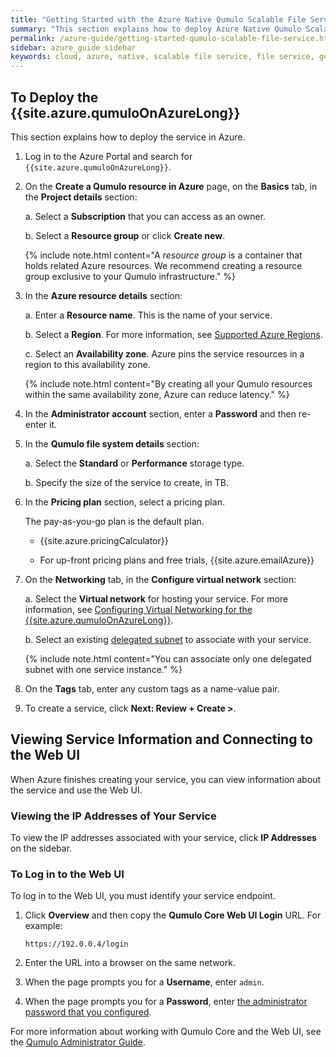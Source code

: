 ```yaml
---
title: "Getting Started with the Azure Native Qumulo Scalable File Service"
summary: "This section explains how to deploy Azure Native Qumulo Scalable File Service, view information about your service, and connect to the Web UI."
permalink: /azure-guide/getting-started-qumulo-scalable-file-service.html
sidebar: azure_guide_sidebar
keywords: cloud, azure, native, scalable file service, file service, getting started
---
```


## To Deploy the {{site.azure.qumuloOnAzureLong}}
This section explains how to deploy the service in Azure.

1. Log in to the Azure Portal and search for `{{site.azure.qumuloOnAzureLong}}`.

1. On the **Create a Qumulo resource in Azure** page, on the **Basics** tab, in the **Project details** section:

   a. Select a **Subscription** that you can access as an owner.
   
   b. Select a **Resource group** or click **Create new**.
      
      {% include note.html content="A _resource group_ is a container that holds related Azure resources. We recommend creating a resource group exclusive to your Qumulo infrastructure." %}

1. In the **Azure resource details** section:

   a. Enter a **Resource name**. This is the name of your service.
   
   b. Select a **Region**. For more information, see [Supported Azure Regions](how-qumulo-scalable-file-service-works.html#supported-azure-regions).
   
   c. Select an **Availability zone**. Azure pins the service resources in a region to this availability zone.
   
      {% include note.html content="By creating all your Qumulo resources within the same availability zone, Azure can reduce latency." %}

1. <a id="admin-password"></a>In the **Administrator account** section, enter a **Password** and then re-enter it.

1. In the **Qumulo file system details** section:

   a. Select the **Standard** or **Performance** storage type.
   
   b. Specify the size of the service to create, in TB.

1. In the **Pricing plan** section, select a pricing plan.

   The pay-as-you-go plan is the default plan.

   * {{site.azure.pricingCalculator}}

   * For up-front pricing plans and free trials, {{site.azure.emailAzure}}

1. On the **Networking** tab, in the **Configure virtual network** section:

   a. Select the **Virtual network** for hosting your service. For more information, see [Configuring Virtual Networking for the {{site.azure.qumuloOnAzureLong}}](configuring-virtual-networking-qumulo-scalable-file-service.html).
   
   b. Select an existing [delegated subnet](https://learn.microsoft.com/en-us/azure/virtual-network/subnet-delegation-overview) to associate with your service.
   
      {% include note.html content="You can associate only one delegated subnet with one service instance." %}

1. On the **Tags** tab, enter any custom tags as a name-value pair.

1. To create a service, click **Next: Review + Create >**.


## Viewing Service Information and Connecting to the Web UI
When Azure finishes creating your service, you can view information about the service and use the Web UI.

### Viewing the IP Addresses of Your Service
To view the IP addresses associated with your service, click **IP Addresses** on the sidebar.

### To Log in to the Web UI
To log in to the Web UI, you must identify your service endpoint.

1. Click **Overview** and then copy the **Qumulo Core Web UI Login** URL. For example:

   ```
   https://192.0.0.4/login
   ```
   
1. Enter the URL into a browser on the same network.

1. When the page prompts you for a **Username**, enter `admin`.

1. When the page prompts you for a **Password**, enter [the administrator password that you configured](#admin-password).

For more information about working with Qumulo Core and the Web UI, see the [Qumulo Administrator Guide](https://docs.qumulo.com/administrator-guide/).
